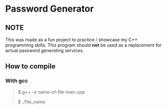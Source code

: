 # Password Generator

## NOTE
This was made as a fun project to practice / showcase my C++ programming skills.
This program should **not** be used as a replacement for actual password generating services.

## How to compile

### With gcc

>$ g++ -o name-of-file main.cpp
>
>$ ./file_name
